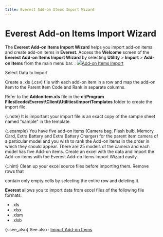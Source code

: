 ```yaml
---
title: Everest Add-on Items Import Wizard
---
```


# Everest Add-on Items Import Wizard


The **Everest Add-on Items Import Wizard**  helps you import add-on items and create add-on items in **Everest**.  Access the **Welcome** screen of the  **Everest Add-on Items Import Wizard**  by selecting **Utility** > **Import** > **Add-on 
 Items** from the main menu bar.
: ![]({{site.utl_baseurl}}/img/lens.gif)[Add-on  Items Import]({{site.utl_baseurl}}/db-utils/add-on-items-import/add-on_items_import_ut.html)


Select Data to Import


Create a .xls (.csv) file with each add-on item in a row and map the  add-on item to the Parent Item Code and Rank in separate columns.


Refer to the **AddonItem.xls** file  in the **c:\Program Files\Icode\Everest\Client\Utilities\ImportTemplates**  folder to create the import file.


{:.note}
It is important your import file is an exact  copy of the sample sheet named "sample" in the template.


{:.example}
You have five add-on items (Camera bag, Flash  bulb, Memory Card, Extra Battery and Extra Battery Charger) for the parent  item camera of a particular model and you wish to rank the Add-on items  in the order in which they should appear. There are 25 models of the camera  and each model has five Add-on items. Create an excel with the data and  import the Add-on items with the Everest Add-on Items Import Wizard easily.


{:.hint}
Clean up your excel source files before importing  them. Remove rows that


contain only empty cells by selecting the  entire row and deleting it.


**Everest** allows you to import  data from excel files of the following file formats:

- .xls
- .xlsx
- .xlsm
- .xlsb



{:.see_also}
See also
: [Import Add-on  Items]({{site.utl_baseurl}}/db-utils/add-on-items-import/import_add-on_items_ut.html)
